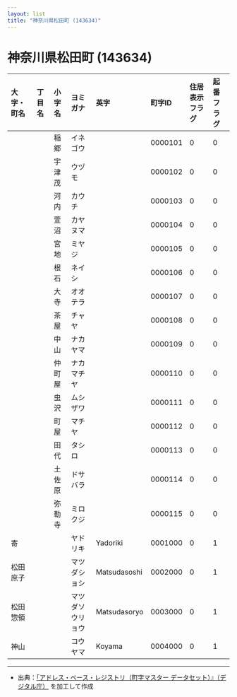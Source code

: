```yaml
---
layout: list
title: "神奈川県松田町 (143634)"
---
```


# 神奈川県松田町 (143634)

| 大字・町名 | 丁目名 | 小字名 | ヨミガナ | 英字 | 町字ID | 住居表示フラグ | 起番フラグ |
|:---|:---|:---|:---|:---|:---|:---|:---|
|  |  | 稲郷 | イネゴウ |  | 0000101 | 0 | 0 |
|  |  | 宇津茂 | ウヅモ |  | 0000102 | 0 | 0 |
|  |  | 河内 | カウチ |  | 0000103 | 0 | 0 |
|  |  | 萱沼 | カヤヌマ |  | 0000104 | 0 | 0 |
|  |  | 宮地 | ミヤジ |  | 0000105 | 0 | 0 |
|  |  | 根石 | ネイシ |  | 0000106 | 0 | 0 |
|  |  | 大寺 | オオテラ |  | 0000107 | 0 | 0 |
|  |  | 茶屋 | チャヤ |  | 0000108 | 0 | 0 |
|  |  | 中山 | ナカヤマ |  | 0000109 | 0 | 0 |
|  |  | 仲町屋 | ナカマチヤ |  | 0000110 | 0 | 0 |
|  |  | 虫沢 | ムシザワ |  | 0000111 | 0 | 0 |
|  |  | 町屋 | マチヤ |  | 0000112 | 0 | 0 |
|  |  | 田代 | タシロ |  | 0000113 | 0 | 0 |
|  |  | 土佐原 | ドサバラ |  | 0000114 | 0 | 0 |
|  |  | 弥勒寺 | ミロクジ |  | 0000115 | 0 | 0 |
| 寄 |  |  | ヤドリキ | Yadoriki | 0001000 | 0 | 1 |
| 松田庶子 |  |  | マツダショシ | Matsudasoshi | 0002000 | 0 | 1 |
| 松田惣領 |  |  | マツダソウリョウ | Matsudasoryo | 0003000 | 0 | 1 |
| 神山 |  |  | コウヤマ | Koyama | 0004000 | 0 | 1 |

---

- 出典：[「アドレス・ベース・レジストリ（町字マスター データセット）』（デジタル庁）](https://www.digital.go.jp/policies/base_registry_address/) を加工して作成